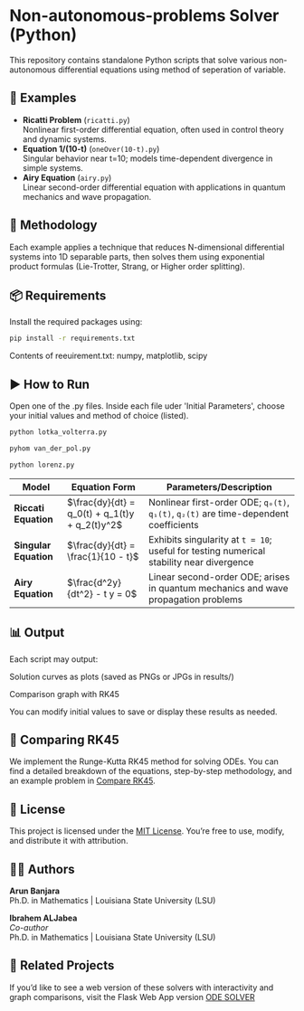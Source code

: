 # Non-autonomous-problems Solver (Python)

This repository contains standalone Python scripts that solve various non-autonomous differential equations using method of seperation of variable.

## 📂 Examples

- **Ricatti Problem** (`ricatti.py`)  
  Nonlinear first-order differential equation, often used in control theory and dynamic systems.
- **Equation 1/(10-t)** (`oneOver(10-t).py`)  
  Singular behavior near t=10; models time-dependent divergence in simple systems.
- **Airy Equation** (`airy.py`)  
  Linear second-order differential equation with applications in quantum mechanics and wave propagation.


## 🧠 Methodology

Each example applies a technique that reduces N-dimensional differential systems into 1D separable parts, then solves them using exponential product formulas (Lie-Trotter, Strang, or Higher order splitting).  


## 📦 Requirements

Install the required packages using:

```bash
pip install -r requirements.txt
```

Contents of reeuirement.txt:
numpy, matplotlib, scipy

## ▶️ How to Run
Open one of the .py files. Inside each file uder 'Initial Parameters', choose your initial values and method of choice (listed). 
```bash
python lotka_volterra.py

pyhom van_der_pol.py

python lorenz.py

```

| Model                        | Equation Form                                                                                                                                  | Parameters/Description                              |
| ---------------------------- | ---------------------------------------------------------------------------------------------------------------------------------------------- | --------------------------------------------------- |
| **Riccati Equation**      | $\frac{dy}{dt} = q_0(t) + q_1(t)y + q_2(t)y^2$ | Nonlinear first-order ODE; `q₀(t)`, `q₁(t)`, `q₂(t)` are time-dependent coefficients |
| **Singular Equation**           | $\frac{dy}{dt} = \frac{1}{10 - t}$ |Exhibits singularity at `t = 10`; useful for testing numerical stability near divergence |
| **Airy Equation**    |  $\frac{d^2y}{dt^2} - t y = 0$ |  Linear second-order ODE; arises in quantum mechanics and wave propagation problems    |



## 📊 Output

Each script may output:

  Solution curves as plots (saved as PNGs or JPGs in results/)

  Comparison graph with RK45 

  You can modify initial values to save or display these results as needed.

## 📌 Comparing RK45  

We implement the Runge-Kutta RK45 method for solving ODEs. You can find a detailed breakdown of the equations, step-by-step methodology, and an example problem in [Compare RK45](Compare_RK45.md).


## 📌 License

This project is licensed under the [MIT License](LICENSE). You’re free to use, modify, and distribute it with attribution.

## 🙋‍♂️ Authors

**Arun Banjara**  
Ph.D. in Mathematics | Louisiana State University (LSU) 

**Ibrahem ALJabea**  
*Co-author*  
Ph.D. in Mathematics | Louisiana State University (LSU)

## 🔗 Related Projects
If you’d like to see a web version of these solvers with interactivity and graph comparisons, visit the Flask Web App version
[ODE SOLVER](https://arun1111.pythonanywhere.com/)
